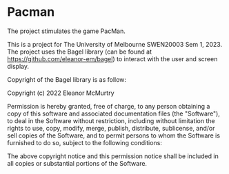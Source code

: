 # Pacman
The project stimulates the game PacMan. 

This is a project for The University of Melbourne SWEN20003 Sem 1, 2023. 
The project uses the Bagel library (can be found at https://github.com/eleanor-em/bagel) to interact with the user and screen display. 

Copyright of the Bagel library is as follow:

  Copyright (c) 2022 Eleanor McMurtry

  Permission is hereby granted, free of charge, to any person obtaining a copy
  of this software and associated documentation files (the "Software"), to deal
  in the Software without restriction, including without limitation the rights
  to use, copy, modify, merge, publish, distribute, sublicense, and/or sell
  copies of the Software, and to permit persons to whom the Software is
  furnished to do so, subject to the following conditions:

  The above copyright notice and this permission notice shall be included in all
  copies or substantial portions of the Software.
